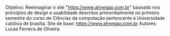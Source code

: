 Objetivo: Reeimaginar o site "https://www.ahnegao.com.br" baseado nos princípios de design e usabilidade descritos primordialmente no primeiro semestre do curso de Ciências da computação pertencente à Universidade católica de brasília.
Site de base: https://www.ahnegao.com.br
Autores: Lucas Ferreira de Oliveira
